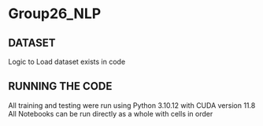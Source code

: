 # Group26_NLP
## DATASET
Logic to Load dataset exists in code 
## RUNNING THE CODE
All training and testing were run using Python 3.10.12 with CUDA version 11.8
All Notebooks can be run directly as a whole with cells in order
